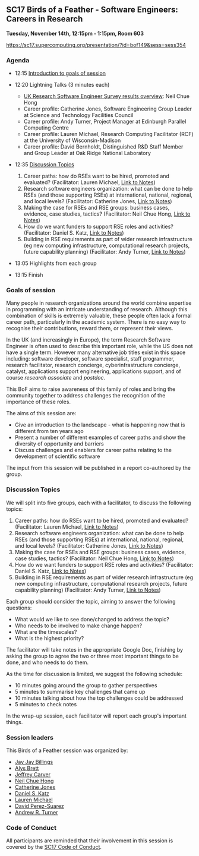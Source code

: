 ## SC17 Birds of a Feather - Software Engineers: Careers in Research

**Tuesday, November 14th, 12:15pm - 1:15pm, Room 603**

https://sc17.supercomputing.org/presentation/?id=bof149&sess=sess354

### Agenda

  - 12:15	[Introduction to goals of session](#goals-of-session)

  - 12:20	Lightning Talks (3 minutes each)

    - [UK Research Software Engineer Survey results overview](sc17-software-careers/uk-rse-survey.pdf): Neil Chue Hong
    - Career profile: Catherine Jones, Software Engineering Group Leader at Science and Technology Facilities Council
    - Career profile: Andy Turner, Project Manager at Edinburgh Parallel Computing Centre
    - Career profile: Lauren Michael, Research Computing Facilitator (RCF) at the University of Wisconsin-Madison
    - Career profile: David Bernholdt, Distinguished R&D Staff Member and Group Leader at Oak Ridge National Laboratory

  - 12:35 [Discussion Topics](#discussion-topics)

    1. Career paths: how do RSEs want to be hired, promoted and evaluated? (Facilitator: Lauren Michael, [Link to Notes](https://docs.google.com/document/d/1fNDGH9IImC2guVanyfeJv3DwSWqvhWBW4hemqa2Z2wo/edit?usp=sharing))
    2. Research software engineers organization: what can be done to help RSEs (and those supporting RSEs) at international, national, regional, and local levels? (Facilitator: Catherine Jones, [Link to Notes](https://docs.google.com/document/d/1BpB1uj5B9AZvHnXXYPxaRPySvT_vayUW2zh1TA9yYSM/edit?usp=sharing))
    3. Making the case for RSEs and RSE groups: business cases, evidence, case studies, tactics? (Facilitator: Neil Chue Hong, [Link to Notes](https://docs.google.com/document/d/1PjTufArAiwnpsu7QPfMRCOwKbHvTiuJeQvuid5eiqKM/edit?usp=sharing))
    4. How do we want funders to support RSE roles and activities? (Facilitator: Daniel S. Katz, [Link to Notes](https://docs.google.com/document/d/1lcEevIE4VuTpzn4fztnvvkaI_TGAACHHGwE4B0MWiK4/edit?usp=sharing))
    5. Building in RSE requirements as part of wider research infrastructure (eg new computing infrastructure, computational research projects, future capability planning) (Facilitator: Andy Turner, [Link to Notes](https://docs.google.com/document/d/1znMRtRhregrms8gkomvzVtLy7ngJ30UFY91FvlR3Q4Y/edit?usp=sharing))

  - 13:05	Highlights from each group

  - 13:15	Finish

### Goals of session

Many people in research organizations around the world combine expertise in programming with an intricate understanding of research. Although this combination of skills is extremely valuable, these people often lack a formal career path, particularly in the academic system. There is no easy way to recognise their contributions, reward them, or represent their views.

In the UK (and increasingly in Europe), the term Research Software Engineer is often used to describe this important role, while the US does not have a single term. However many alternative job titles exist in this space including: software developer, software specialist, staff programmer, research facilitator, research concierge, cyberinfrastructure concierge, catalyst, applications support engineering, applications support, and of course *research associate* and *postdoc*.

This BoF aims to raise awareness of this family of roles and bring the community together to address challenges the recognition of the importance of these roles.

The aims of this session are:
  - Give an introduction to the landscape - what is happening now that is different from ten years ago
  - Present a number of different examples of career paths and show the diversity of opportunity and barriers
  - Discuss challenges and enablers for career paths relating to the development of scientific software

The input from this session will be published in a report co-authored by the group.

### Discussion Topics

We will split into five groups, each with a facilitator, to discuss the following topics:

  1. Career paths: how do RSEs want to be hired, promoted and evaluated? (Facilitator: Lauren Michael, [Link to Notes](https://docs.google.com/document/d/1fNDGH9IImC2guVanyfeJv3DwSWqvhWBW4hemqa2Z2wo/edit?usp=sharing))
  2. Research software engineers organization: what can be done to help RSEs (and those supporting RSEs) at international, national, regional, and local levels? (Facilitator: Catherine Jones, [Link to Notes](https://docs.google.com/document/d/1BpB1uj5B9AZvHnXXYPxaRPySvT_vayUW2zh1TA9yYSM/edit?usp=sharing))
  3. Making the case for RSEs and RSE groups: business cases, evidence, case studies, tactics? (Facilitator: Neil Chue Hong, [Link to Notes](https://docs.google.com/document/d/1PjTufArAiwnpsu7QPfMRCOwKbHvTiuJeQvuid5eiqKM/edit?usp=sharing))
  4. How do we want funders to support RSE roles and activities? (Facilitator: Daniel S. Katz, [Link to Notes](https://docs.google.com/document/d/1lcEevIE4VuTpzn4fztnvvkaI_TGAACHHGwE4B0MWiK4/edit?usp=sharing))
  5. Building in RSE requirements as part of wider research infrastructure (eg new computing infrastructure, computational research projects, future capability planning) (Facilitator: Andy Turner, [Link to Notes](https://docs.google.com/document/d/1znMRtRhregrms8gkomvzVtLy7ngJ30UFY91FvlR3Q4Y/edit?usp=sharing))
  
Each group should consider the topic, aiming to answer the following questions:
  - What would we like to see done/changed to address the topic?
  - Who needs to be involved to make change happen?
  - What are the timescales?
  - What is the highest priority?

The facilitator will take notes in the appropriate Google Doc, finishing by asking the group to agree the two or three most important things to be done, and who needs to do them.

As the time for discussion is limited, we suggest the following schedule:
  - 10 minutes going around the group to gather perspectives
  - 5 minutes to summarise key challenges that came up
  - 10 minutes talking about how the top challenges could be addressed
  - 5 minutes to check notes

In the wrap-up session, each facilitator will report each group's important things.

### Session leaders

This Birds of a Feather session was organized by:

  - [Jay Jay Billings](https://sc17.supercomputing.org/?post_type=page&p=5406&fn=jay_jay&ln=billings&uid=201763)
  - [Alys Brett](https://sc17.supercomputing.org/?post_type=page&p=5406&fn=alys&ln=brett&uid=546473)
  - [Jeffrey Carver](https://sc17.supercomputing.org/?post_type=page&p=5406&fn=jeffrey&ln=carver&uid=293453)
  - [Neil Chue Hong](https://sc17.supercomputing.org/?post_type=page&p=5406&fn=neil&ln=chue_hong&uid=761853)
  - [Catherine Jones](https://sc17.supercomputing.org/?post_type=page&p=5406&fn=catherine&ln=jones&uid=147473)
  - [Daniel S. Katz](https://sc17.supercomputing.org/?post_type=page&p=5406&fn=daniel&ln=katz&uid=061143)
  - [Lauren Michael](https://sc17.supercomputing.org/?post_type=page&p=5406&fn=lauren&ln=michael&uid=643463)
  - [David Perez-Suarez](https://sc17.supercomputing.org/?post_type=page&p=5406&fn=david&ln=perez-suarez&uid=247473)
  - [Andrew R. Turner](https://sc17.supercomputing.org/?post_type=page&p=5406&fn=andrew&ln=turner&uid=712473)
 
### Code of Conduct
 
All participants are reminded that their involvement in this session is covered by the [SC17 Code of Conduct](http://sc17.supercomputing.org/attendees/code-of-conduct/).
